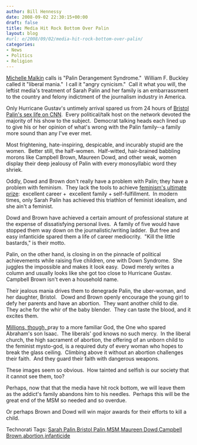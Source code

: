 ```yaml
---
author: Bill Hennessy
date: 2008-09-02 22:30:15+00:00
draft: false
title: Media Hit Rock Bottom Over Palin
layout: blog
#url: e/2008/09/02/media-hit-rock-bottom-over-palin/
categories:
- News
- Politics
- Religion
---
```


[Michelle Malkin](https://michellemalkin.com/2008/09/02/selective-sympathy-for-moms-in-public-office/) calls is "Palin Derangement Syndrome."  William F. Buckley called it "liberal mania."  I call it "angry cynicism."  Call it what you will, the leftist media's treatment of Sarah Palin and her family is an embarrassment to the country and felony indictment of the journalism industry in America.

Only Hurricane Gustav's untimely arrival spared us from 24 hours of [Bristol Palin's sex life on CNN](https://hennessysview.com/wp-admin/post.php?action=edit&post=8751).  Every political/talk host on the network devoted the majority of his show to the subject.  Democrat talking heads each lined up to give his or her opinion of what's wrong with the Palin family--a family more sound than any I've ever met.  

Most frightening, hate-inspiring, despicable, and incurably stupid are the women.  Better still, the half-women.  Half-witted, hair-brained babbling morons like Campbell Brown, Maureen Dowd, and other weak, women display their deep jealousy of Palin with every monosyllabic word they shriek.

Oddly, Dowd and Brown don't really have a problem with Palin; they have a problem with feminism.  They lack the tools to achieve [feminism's ultimate prize](https://politicalticker.blogs.cnn.com/):  excellent career +  excellent family + self-fulfillment.  In modern times, only Sarah Palin has achieved this triathlon of feminist idealism, and she ain't a feminist.

Dowd and Brown have achieved a certain amount of professional stature at the expense of dissatisfying personal lives.  A family of five would have stopped them way down on the journalistic/writing ladder.  But free and easy infanticide spared them a life of career mediocrity.  "Kill the little bastards," is their motto.

Palin, on the other hand, is closing in on the pinnacle of political achievements while raising five children, one with Down Syndrome.  She juggles the impossible and makes it look easy.  Dowd merely writes a column and usually looks like she got too close to Hurricane Gustav.  Campbell Brown isn't even a household name.

Their jealous mania drives them to denegrade Palin, the uber-woman, and her daughter, Bristol.   Dowd and Brown openly encourage the young girl to defy her parents and have an abortion.  They want another child to die.  They ache for the whir of the baby blender.  They can taste the blood, and it excites them.

[Millions, though, ](https://wizbangblog.com/content/2008/09/02/i-will-not-back-down-from-my-support-for-sarah-palin.php)pray to a more familiar God, the One who spared Abraham's son Isaac.  The liberals' god knows no such mercy.  In the liberal church, the high sacrament of abortion, the offering of an unborn child to the feminist mysto-god, is a required duty of every woman who hopes to break the glass ceiling.  Climbing above it without an abortion challenges their faith.  And they guard their faith with dangerous weapons. 

These images seem so obvious.  How tainted and selfish is our society that it cannot see them, too? 

Perhaps, now that that the media have hit rock bottom, we will leave them as the addict's family abandons him to his needles.  Perhaps this will be the great end of the MSM so needed and so overdue. 

Or perhaps Brown and Dowd will win major awards for their efforts to kill a child.


Technorati Tags: [Sarah Palin](https://technorati.com/tags/Sarah%20Palin),[Bristol Palin](https://technorati.com/tags/Bristol%20Palin),[MSM](https://technorati.com/tags/MSM),[Maureen Dowd](https://technorati.com/tags/Maureen%20Dowd),[Campbell Brown](https://technorati.com/tags/Campbell%20Brown),[abortion](https://technorati.com/tags/abortion),[infanticide](https://technorati.com/tags/infanticide)
